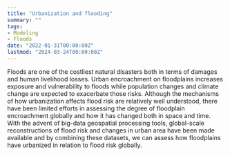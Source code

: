 ```yaml
---
title: "Urbanization and flooding"
summary: ""
tags:
- Modeling
- Floods
date: "2022-01-31T00:00:00Z"
lastmod: "2024-03-24T00:00:00Z"
---
```


Floods are one of the costliest natural disasters both in terms of damages and human livelihood losses. Urban encroachment on floodplains increases exposure and vulnerability to floods while population changes and climate change are expected to exacerbate those risks. Although the mechanisms of how urbanization affects flood risk are relatively well understood, there have been limited efforts in assessing the degree of floodplain encroachment globally and how it has changed both in space and time. With the advent of big-data geospatial processing tools, global-scale reconstructions of flood risk and changes in urban area have been made available and by combining these datasets, we can assess how floodplains have urbanized in relation to flood risk globally.
